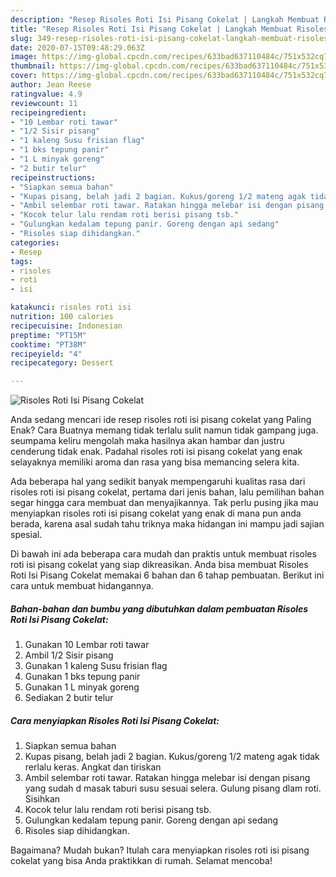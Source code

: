 ```yaml
---
description: "Resep Risoles Roti Isi Pisang Cokelat | Langkah Membuat Risoles Roti Isi Pisang Cokelat Yang Paling Enak"
title: "Resep Risoles Roti Isi Pisang Cokelat | Langkah Membuat Risoles Roti Isi Pisang Cokelat Yang Paling Enak"
slug: 349-resep-risoles-roti-isi-pisang-cokelat-langkah-membuat-risoles-roti-isi-pisang-cokelat-yang-paling-enak
date: 2020-07-15T09:48:29.063Z
image: https://img-global.cpcdn.com/recipes/633bad637110484c/751x532cq70/risoles-roti-isi-pisang-cokelat-foto-resep-utama.jpg
thumbnail: https://img-global.cpcdn.com/recipes/633bad637110484c/751x532cq70/risoles-roti-isi-pisang-cokelat-foto-resep-utama.jpg
cover: https://img-global.cpcdn.com/recipes/633bad637110484c/751x532cq70/risoles-roti-isi-pisang-cokelat-foto-resep-utama.jpg
author: Jean Reese
ratingvalue: 4.9
reviewcount: 11
recipeingredient:
- "10 Lembar roti tawar"
- "1/2 Sisir pisang"
- "1 kaleng Susu frisian flag"
- "1 bks tepung panir"
- "1 L minyak goreng"
- "2 butir telur"
recipeinstructions:
- "Siapkan semua bahan"
- "Kupas pisang, belah jadi 2 bagian. Kukus/goreng 1/2 mateng agak tidak rerlalu keras. Angkat dan tiriskan"
- "Ambil selembar roti tawar. Ratakan hingga melebar isi dengan pisang yang sudah d masak taburi susu sesuai selera. Gulung pisang dlam roti. Sisihkan"
- "Kocok telur lalu rendam roti berisi pisang tsb."
- "Gulungkan kedalam tepung panir. Goreng dengan api sedang"
- "Risoles siap dihidangkan."
categories:
- Resep
tags:
- risoles
- roti
- isi

katakunci: risoles roti isi 
nutrition: 100 calories
recipecuisine: Indonesian
preptime: "PT15M"
cooktime: "PT38M"
recipeyield: "4"
recipecategory: Dessert

---
```



![Risoles Roti Isi Pisang Cokelat](https://img-global.cpcdn.com/recipes/633bad637110484c/751x532cq70/risoles-roti-isi-pisang-cokelat-foto-resep-utama.jpg)

Anda sedang mencari ide resep risoles roti isi pisang cokelat yang Paling Enak? Cara Buatnya memang tidak terlalu sulit namun tidak gampang juga. seumpama keliru mengolah maka hasilnya akan hambar dan justru cenderung tidak enak. Padahal risoles roti isi pisang cokelat yang enak selayaknya memiliki aroma dan rasa yang bisa memancing selera kita.



Ada beberapa hal yang sedikit banyak mempengaruhi kualitas rasa dari risoles roti isi pisang cokelat, pertama dari jenis bahan, lalu pemilihan bahan segar hingga cara membuat dan menyajikannya. Tak perlu pusing jika mau menyiapkan risoles roti isi pisang cokelat yang enak di mana pun anda berada, karena asal sudah tahu triknya maka hidangan ini mampu jadi sajian spesial.


Di bawah ini ada beberapa cara mudah dan praktis untuk membuat risoles roti isi pisang cokelat yang siap dikreasikan. Anda bisa membuat Risoles Roti Isi Pisang Cokelat memakai 6 bahan dan 6 tahap pembuatan. Berikut ini cara untuk membuat hidangannya.

<!--inarticleads1-->

##### Bahan-bahan dan bumbu yang dibutuhkan dalam pembuatan Risoles Roti Isi Pisang Cokelat:

1. Gunakan 10 Lembar roti tawar
1. Ambil 1/2 Sisir pisang
1. Gunakan 1 kaleng Susu frisian flag
1. Gunakan 1 bks tepung panir
1. Gunakan 1 L minyak goreng
1. Sediakan 2 butir telur




<!--inarticleads2-->

##### Cara menyiapkan Risoles Roti Isi Pisang Cokelat:

1. Siapkan semua bahan
1. Kupas pisang, belah jadi 2 bagian. Kukus/goreng 1/2 mateng agak tidak rerlalu keras. Angkat dan tiriskan
1. Ambil selembar roti tawar. Ratakan hingga melebar isi dengan pisang yang sudah d masak taburi susu sesuai selera. Gulung pisang dlam roti. Sisihkan
1. Kocok telur lalu rendam roti berisi pisang tsb.
1. Gulungkan kedalam tepung panir. Goreng dengan api sedang
1. Risoles siap dihidangkan.




Bagaimana? Mudah bukan? Itulah cara menyiapkan risoles roti isi pisang cokelat yang bisa Anda praktikkan di rumah. Selamat mencoba!
